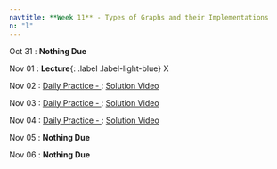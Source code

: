 ```yaml
---
navtitle: **Week 11** - Types of Graphs and their Implementations
n: "l"
---
```


Oct 31
: **Nothing Due**

Nov 01
: **Lecture**{: .label .label-light-blue} X

Nov 02
: [Daily Practice - ](https://leetcode.com/problems/)
    : [Solution Video]()

Nov 03
: [Daily Practice - ](https://leetcode.com/problems/)
    : [Solution Video]()

Nov 04
: [Daily Practice - ](https://leetcode.com/problems/)
    : [Solution Video]()

Nov 05
: **Nothing Due**

Nov 06
: **Nothing Due**

